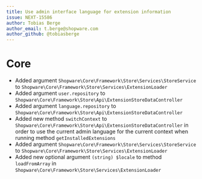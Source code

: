 ```yaml
---
title: Use admin interface language for extension information
issue: NEXT-15586
author: Tobias Berge
author_email: t.berge@shopware.com 
author_github: @tobiasberge
---
```

# Core
* Added argument `Shopware\Core\Framework\Store\Services\StoreService` to `Shopware\Core\Framework\Store\Services\ExtensionLoader`
* Added argument `user.repository` to `Shopware\Core\Framework\Store\Api\ExtensionStoreDataController`
* Added argument `language.repository` to `Shopware\Core\Framework\Store\Api\ExtensionStoreDataController`
* Added new method `switchContext` to `Shopware\Core\Framework\Store\Api\ExtensionStoreDataController` in order to use the current admin language for the current context when running method `getInstalledExtensions`
* Added argument `Shopware\Core\Framework\Store\Services\StoreService` to `Shopware\Core\Framework\Store\Services\ExtensionLoader`
* Added new optional argument `(string) $locale` to method `loadFromArray` in `Shopware\Core\Framework\Store\Services\ExtensionLoader`
